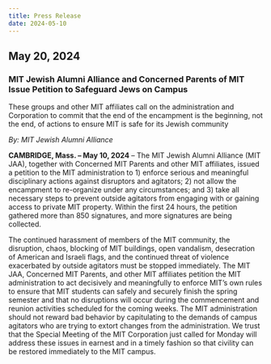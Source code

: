 ```yaml
---
title: Press Release
date: 2024-05-10
---
```


## May 20, 2024

### MIT Jewish Alumni Alliance and Concerned Parents of MIT Issue Petition to Safeguard Jews on Campus

These groups and other MIT affiliates call on the administration and Corporation to commit that the end of the encampment is the beginning, not the end, of actions to ensure MIT is safe for its Jewish community

*By: MIT Jewish Alumni Alliance*

**CAMBRIDGE, Mass. – May 10, 2024** – The MIT Jewish Alumni Alliance (MIT JAA), together with Concerned MIT Parents and other MIT affiliates, issued a petition to the MIT administration to 1) enforce serious and meaningful disciplinary actions against disruptors and agitators; 2) not allow the encampment to re-organize under any circumstances; and 3) take all necessary steps to prevent outside agitators from engaging with or gaining access to private MIT property. Within the first 24 hours, the petition gathered more than 850 signatures, and more signatures are being collected.

The continued harassment of members of the MIT community, the disruption, chaos, blocking of MIT buildings, open vandalism, desecration of American and Israeli flags, and the continued threat of violence exacerbated by outside agitators must be stopped immediately. The MIT JAA, Concerned MIT Parents, and other MIT affiliates petition the MIT administration to act decisively and meaningfully to enforce MIT’s own rules to ensure that MIT students can safely and securely finish the spring semester and that no disruptions will occur during the commencement and reunion activities scheduled for the coming weeks. The MIT administration should not reward bad behavior by capitulating to the demands of campus agitators who are trying to extort changes from the administration. We trust that the Special Meeting of the MIT Corporation just called for Monday will address these issues in earnest and in a timely fashion so that civility can be restored immediately to the MIT campus.